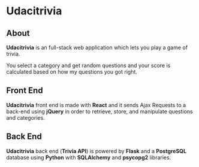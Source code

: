 # Udacitrivia

## About

**Udacitrivia** is an full-stack web application which lets you play a game of trivia.

You select a category and get random questions and your score is calculated based on how my questions you got right.

## Front End

**Udacitrivia** front end is made with **React** and it sends Ajax Requests to a back-end using **jQuery** in order to retrieve, store, and manipulate questions and categories.

## Back End

**Udacitrivia** back end (**Trivia API**) is powered by **Flask** and a **PostgreSQL** database using **Python** with **SQLAlchemy** and **psycopg2** libraries.
